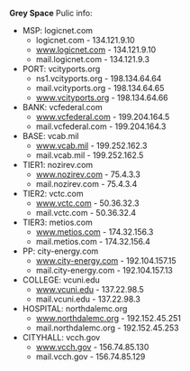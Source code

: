 **Grey Space**
Pulic info:
 - MSP: logicnet.com
 	- logicnet.com - 134.121.9.10 
 	- www.logicnet.com - 134.121.9.10
 	- mail.logicnet.com - 134.121.9.3
 - PORT: vcityports.org
 	- ns1.vcityports.org - 198.134.64.64
	- mail.vcityports.org - 198.134.64.65
    - www.vcityports.org - 198.134.64.66
 - BANK: vcfederal.com
 	- www.vcfederal.com - 199.204.164.5
 	- mail.vcfederal.com - 199.204.164.3
 - BASE: vcab.mil
 	- www.vcab.mil - 199.252.162.3
 	- mail.vcab.mil - 199.252.162.5
 - TIER1: nozirev.com
 	- www.nozirev.com - 75.4.3.3
 	- mail.nozirev.com - 75.4.3.4
 - TIER2: vctc.com
 	- www.vctc.com - 50.36.32.3
 	- mail.vctc.com - 50.36.32.4
 - TIER3: metios.com
    - www.metios.com - 174.32.156.3
    - mail.metios.com - 174.32.156.4
 - PP: city-energy.com
 	- www.city-energy.com - 192.104.157.15
 	- mail.city-energy.com - 192.104.157.13
 - COLLEGE: vcuni.edu
 	- www.vcuni.edu - 137.22.98.5
 	- mail.vcuni.edu - 137.22.98.3
 - HOSPITAL: northdalemc.org
 	- www.northdalemc.org - 192.152.45.251
 	- mail.northdalemc.org - 192.152.45.253
 - CITYHALL: vcch.gov
 	- www.vcch.gov - 156.74.85.130
 	- mail.vcch.gov - 156.74.85.129
